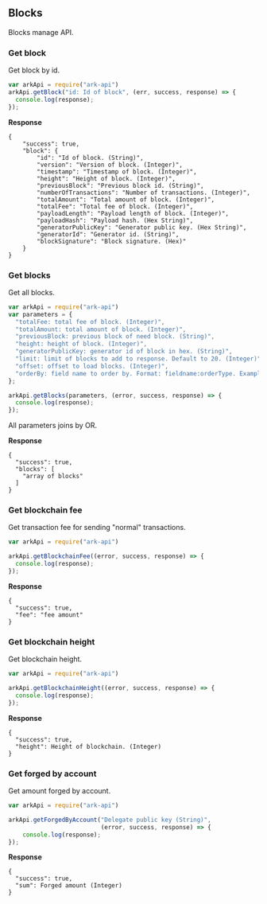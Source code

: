 ## Blocks
Blocks manage API.

### Get block
Get block by id.

```js
var arkApi = require("ark-api")
arkApi.getBlock("id: Id of block", (err, success, response) => {
  console.log(response);
});
```

**Response**
```
{
    "success": true,
    "block": {
        "id": "Id of block. (String)",
        "version": "Version of block. (Integer)",
        "timestamp": "Timestamp of block. (Integer)",
        "height": "Height of block. (Integer)",
        "previousBlock": "Previous block id. (String)",
        "numberOfTransactions": "Number of transactions. (Integer)",
        "totalAmount": "Total amount of block. (Integer)",
        "totalFee": "Total fee of block. (Integer)",
        "payloadLength": "Payload length of block. (Integer)",
        "payloadHash": "Payload hash. (Hex String)",
        "generatorPublicKey": "Generator public key. (Hex String)",
        "generatorId": "Generator id. (String)",
        "blockSignature": "Block signature. (Hex)"
    }
}
```

### Get blocks
Get all blocks.

```js
var arkApi = require("ark-api")
var parameters = {
  "totalFee: total fee of block. (Integer)",
  "totalAmount: total amount of block. (Integer)",
  "previousBlock: previous block of need block. (String)",
  "height: height of block. (Integer)",
  "generatorPublicKey: generator id of block in hex. (String)",
  "limit: limit of blocks to add to response. Default to 20. (Integer)",
  "offset: offset to load blocks. (Integer)",
  "orderBy: field name to order by. Format: fieldname:orderType. Example: height:desc, timestamp:asc (String)"
};

arkApi.getBlocks(parameters, (error, success, response) => {
  console.log(response);
});
```

All parameters joins by OR.

**Response**
```
{
  "success": true,
  "blocks": [
    "array of blocks"
  ]
}
```

### Get blockchain fee
Get transaction fee for sending "normal" transactions.

```js
var arkApi = require("ark-api")

arkApi.getBlockchainFee((error, success, response) => {
  console.log(response);
});
```

**Response**
```
{
  "success": true,
  "fee": "fee amount"
}
```

### Get blockchain height
Get blockchain height.

```js
var arkApi = require("ark-api")

arkApi.getBlockchainHeight((error, success, response) => {
  console.log(response);
});
```

**Response**
```
{
  "success": true,
  "height": Height of blockchain. (Integer)
}
```

### Get forged by account
Get amount forged by account.

```js
var arkApi = require("ark-api")

arkApi.getForgedByAccount("Delegate public key (String)",
                          (error, success, response) => {
    console.log(response);
});
```

**Response**
```
{
  "success": true,
  "sum": Forged amount (Integer)
}
```
